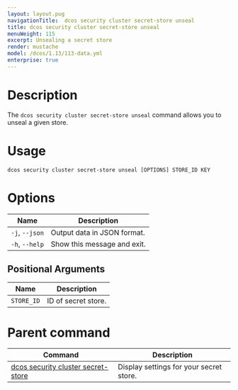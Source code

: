 ```yaml
---
layout: layout.pug
navigationTitle:  dcos security cluster secret-store unseal
title: dcos security cluster secret-store unseal
menuWeight: 115
excerpt: Unsealing a secret store
render: mustache
model: /dcos/1.13/113-data.yml
enterprise: true
---
```

# Description

The `dcos security cluster secret-store unseal` command allows you to unseal a given store.

# Usage

```
dcos security cluster secret-store unseal [OPTIONS] STORE_ID KEY
```

# Options

| Name |  Description |
|---------|-------------|
| `-j`, `--json` |  Output data in JSON format. |
|  `-h`, `--help` |  Show this message and exit.|

## Positional Arguments

| Name |  Description |
|---------|-------------|
| `STORE_ID`  | ID of secret store. |

# Parent command

| Command | Description |
|---------|-------------|
| [dcos security cluster secret-store](/1.13/cli/command-reference/dcos-security/dcos-security-cluster/dcos-security-cluster-secret-store/) | Display settings for your secret store. |
